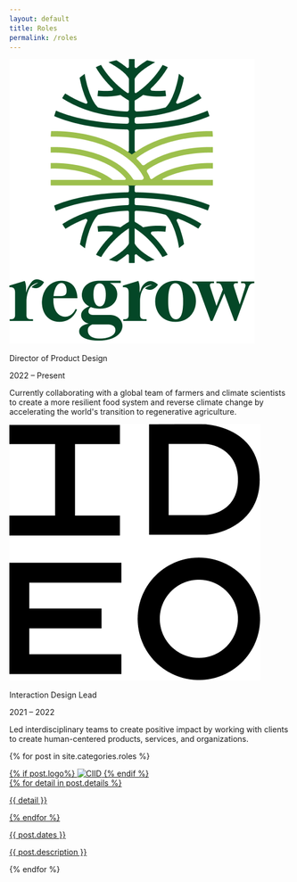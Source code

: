 ```yaml
---
layout: default
title: Roles
permalink: /roles
---
```


<article class="roles main-content">
  <a class="role row">
    <div class="col-md-3 col-sm-6 col-xs-12">
      <div class="role__logo">
        <picture>
          <source srcset="/images/logos/regrow/regrow_logo_white.png" media="(prefers-color-scheme: dark)">
          <img src="/images/logos/regrow/regrow_logo_color.png" alt="Regrow">
        </picture>
      </div>
    </div>
    <div class="role__info col-md-3 col-sm-6 col-xs-12">
      <p>Director of Product Design</p>
      <p>2022 – Present</p>
    </div>
    <div class="role__summary col-md-6">
      <p>Currently collaborating with a global team of farmers and climate scientists to create a more resilient food system and reverse climate change by accelerating the world's transition to regenerative agriculture.</p>
    </div>
  </a>

  <a class="role row">
    <div class="col-md-3 col-sm-6 col-xs-12">
      <div class="role__logo">
        <picture>
          <source srcset="/images/logos/ideo/ideo_logo_white.png" media="(prefers-color-scheme: dark)">
          <img src="/images/logos/ideo/ideo_logo_color.png" alt="Ideo">
        </picture>
      </div>
    </div>
    <div class="role__info col-md-3 col-sm-6 col-xs-12">
      <p>Interaction Design Lead</p>
      <p>2021 – 2022</p>
    </div>
    <div class="role__summary col-md-6">
      <p>Led interdisciplinary teams to create positive impact by working with clients to create human-centered products, services, and organizations.</p>
    </div>
  </a>

  {% for post in site.categories.roles %}
  <a href="{{ post.url }}" class="role row">
    <div class="col-md-3 col-sm-6 col-xs-12">
      <div class="role__logo">
        {% if post.logo%}
        <picture>
          <source srcset="{{ post.logo }}_white.png" media="(prefers-color-scheme: dark)">
          <img src="{{ post.logo }}_color.png" alt="CIID">
        </picture>
        {% endif %}
      </div>
    </div>
    <div class="role__info col-md-3 col-sm-6 col-xs-12">
    {% for detail in post.details %}
      <p>{{ detail }}</p>
    {% endfor %}
      <p>{{ post.dates }}</p>
    </div>
    <div class="role__summary col-md-6">
      <p>{{ post.description }} <span class="link--arrow"></span></p>
    </div>
  </a>
  {% endfor %}
</article>